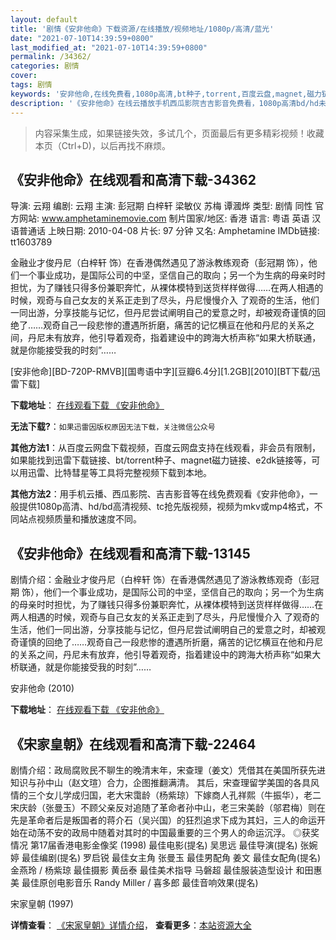 ```yaml
---
layout: default
title: '剧情《安非他命》下载资源/在线播放/视频地址/1080p/高清/蓝光'
date: "2021-07-10T14:39:59+0800"
last_modified_at: "2021-07-10T14:39:59+0800"
permalink: /34362/
categories: 剧情
cover:
tags: 剧情
keywords: '安非他命,在线免费看,1080p高清,bt种子,torrent,百度云盘,magnet,磁力链,迅雷下载资源'
description: '《安非他命》在线云播放手机西瓜影院吉吉影音免费看，1080p高清bd/hd未删减完整版和tc抢先枪版，mkv/mp4格式，附带bt/torrent种子、magnet/磁力链、百度云盘、网盘资源迅雷下载链接'
---
```


>内容采集生成，如果链接失效，多试几个，页面最后有更多精彩视频！收藏本页（Ctrl+D)，以后再找不麻烦。


## 《安非他命》在线观看和高清下载-34362

导演: 云翔 编剧: 云翔 主演: 彭冠期 白梓轩 梁敏仪 苏梅 谭漍烨 类型: 剧情 同性 官方网站: www.amphetaminemovie.com 制片国家/地区: 香港 语言: 粤语 英语 汉语普通话 上映日期: 2010-04-08 片长: 97 分钟 又名: Amphetamine IMDb链接: tt1603789

金融业才俊丹尼（白梓轩 饰）在香港偶然遇见了游泳教练观奇（彭冠期 饰），他们一个事业成功，是国际公司的中坚，坚信自己的取向；另一个为生病的母亲时时担忧，为了赚钱只得多份兼职奔忙，从裸体模特到送货样样做得……在两人相遇的时候，观奇与自己女友的关系正走到了尽头，丹尼慢慢介入 了观奇的生活，他们一同出游，分享技能与记忆，但丹尼尝试阐明自己的爱意之时，却被观奇谨慎的回绝了……观奇自己一段悲惨的遭遇所折磨，痛苦的记忆横亘在他和丹尼的关系之间，丹尼未有放弃，他引导着观奇，指着建设中的跨海大桥声称“如果大桥联通，就是你能接受我的时刻”……


[安非他命][BD-720P-RMVB][国粤语中字][豆瓣6.4分][1.2GB][2010][BT下载/迅雷下载]

**下载地址**： [在线观看下载 《安非他命》](https://www.btdx8.com/torrent/amphetamine_2010.html) 


**无法下载?**：`如果迅雷因版权原因无法下载，关注微信公众号 `

**其他方法1**：从百度云网盘下载视频，百度云网盘支持在线观看，非会员有限制，如果能找到迅雷下载链接、bt/torrent种子、magnet磁力链接、e2dk链接等，可以用迅雷、比特彗星等工具将完整视频下载到本地。

**其他方法2**：用手机云播、西瓜影院、吉吉影音等在线免费观看《安非他命》，一般提供1080p高清、hd/bd高清视频、tc抢先版视频，视频为mkv或mp4格式，不同站点视频质量和播放速度不同。


## 《安非他命》在线观看和高清下载-13145

剧情介绍：金融业才俊丹尼（白梓轩 饰）在香港偶然遇见了游泳教练观奇（彭冠期 饰），他们一个事业成功，是国际公司的中坚，坚信自己的取向；另一个为生病的母亲时时担忧，为了赚钱只得多份兼职奔忙，从裸体模特到送货样样做得……在两人相遇的时候，观奇与自己女友的关系正走到了尽头，丹尼慢慢介入 了观奇的生活，他们一同出游，分享技能与记忆，但丹尼尝试阐明自己的爱意之时，却被观奇谨慎的回绝了……观奇自己一段悲惨的遭遇所折磨，痛苦的记忆横亘在他和丹尼的关系之间，丹尼未有放弃，他引导着观奇，指着建设中的跨海大桥声称“如果大桥联通，就是你能接受我的时刻”……


安非他命 (2010)

**下载地址**： [在线观看下载 《安非他命》](https://www.btbtdy.me/btdy/dy5992.html) 


## 《宋家皇朝》在线观看和高清下载-22464

剧情介绍：政局腐败民不聊生的晚清末年，宋查理（姜文）凭借其在美国所获先进知识与孙中山（赵文瑄）合力，企图推翻满清。 其后，宋查理留学美国的各具风情的三个女儿学成归国，老大宋霭龄（杨紫琼）下嫁商人孔祥熙（牛振华），老二宋庆龄（张曼玉）不顾父亲反对追随了革命者孙中山，老三宋美龄（邬君梅）则在先是革命者后是叛国者的蒋介石（吴兴国）的狂烈追求下成为其妇，三人的命运开始在动荡不安的政局中随着对其时的中国最重要的三个男人的命运沉浮。   ◎获奖情况   第17届香港电影金像奖 (1998) 最佳电影(提名) 吴思远 最佳导演(提名) 张婉婷 最佳编剧(提名) 罗启锐 最佳女主角 张曼玉 最佳男配角 姜文 最佳女配角(提名) 金燕玲 / 杨紫琼 最佳摄影 黄岳泰 最佳美术指导 马磐超 最佳服装造型设计 和田惠美 最佳原创电影音乐 Randy Miller / 喜多郎 最佳音响效果(提名)


宋家皇朝 (1997)

**详情查看**： [《宋家皇朝》详情介绍](/movie/22464/)， **查看更多**：[本站资源大全](/movie/t/all/)

